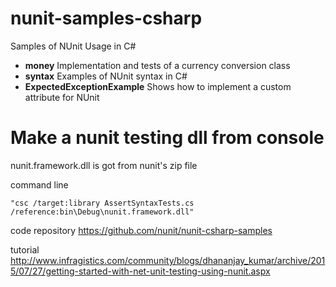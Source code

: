nunit-samples-csharp
====================

Samples of NUnit Usage in C#
 * **money** Implementation and tests of a currency conversion class
 * **syntax** Examples of NUnit syntax in C#
 * **ExpectedExceptionExample** Shows how to implement a custom attribute for NUnit
 
 

Make a nunit testing dll from console
==========
nunit.framework.dll is got from nunit's zip file

command line
```
"csc /target:library AssertSyntaxTests.cs /reference:bin\Debug\nunit.framework.dll" 
```

code repository
https://github.com/nunit/nunit-csharp-samples

tutorial
http://www.infragistics.com/community/blogs/dhananjay_kumar/archive/2015/07/27/getting-started-with-net-unit-testing-using-nunit.aspx
